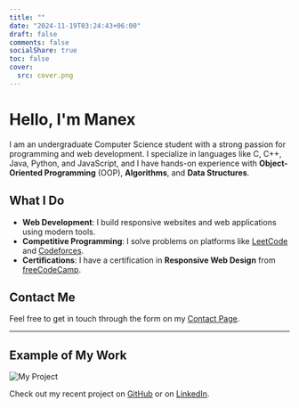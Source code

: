 ```yaml
---
title: ""
date: "2024-11-19T03:24:43+06:00"
draft: false
comments: false
socialShare: true
toc: false
cover:
  src: cover.png
---
```


# Hello, I'm Manex

I am an undergraduate Computer Science student with a strong passion for
programming and web development. I specialize in languages like C, C++, Java,
Python, and JavaScript, and I have hands-on experience with **Object-Oriented
Programming** (OOP), **Algorithms**, and **Data Structures**.

## What I Do

- **Web Development**: I build responsive websites and web applications using
  modern tools.
- **Competitive Programming**: I solve problems on platforms like
  [LeetCode](https://leetcode.com/) and [Codeforces](https://codeforces.com/).
- **Certifications**: I have a certification in **Responsive Web Design** from
  [freeCodeCamp](https://www.freecodecamp.org/certification/fccc12777fc-4cce-44a8-ba8c-b8c9f6588bbf/responsive-web-design).

## Contact Me

Feel free to get in touch through the form on my [Contact Page](/contact/).

---

## Example of My Work

![My Project](https://github.com/Manex195/ETicket "Project Example")

Check out my recent project on [GitHub](https://github.com/Manex195) or on
[LinkedIn](https://www.linkedin.com/in/manex-phring-sangma-89609a257/).
